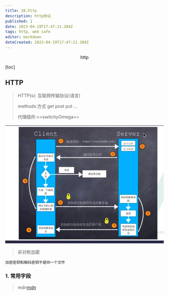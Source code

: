 ```yaml
---
title: 20.http
description: http协议
published: 1
date: 2023-04-19T17:47:21.384Z
tags: http, web safe
editor: markdown
dateCreated: 2023-04-19T17:47:21.384Z
---
```


<center>http</center>



[toc]





## HTTP

> HTTP(s): 互联网传输协议(语言)
>
> methods:方式 get post put ...
>
> 代理插件:==switchyOmega==

![image-20230327015039394-1679853041108-1.png](/网络安全/image-20230327015039394-1679853041108-1.png)

> 非对称加密

```shell
加密密钥和解码密钥不是同一个文件
```



### 1. 常用字段

> mdn[mdn](https://developer.mozilla.org/zh-CN/docs/Web/HTTP/Basics_of_HTTP)

